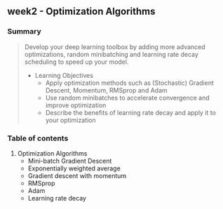 ## week2 -  Optimization Algorithms
### Summary
> Develop your deep learning toolbox by adding more advanced optimizations, random minibatching and learning rate decay scheduling to speed up your model.
> - Learning Objectives
>    - Apply optimization methods such as (Stochastic) Gradient Descent, Momentum, RMSprop and Adam
>    - Use random minibatches to accelerate convergence and improve optimization
>    - Describe the benefits of learning rate decay and apply it to your optimization

### Table of contents
1. Optimization Algorithms
	- Mini-batch Gradient Descent
	- Exponentially weighted average
	- Gradient descent with momentum
	- RMSprop
	- Adam
	- Learning rate decay
